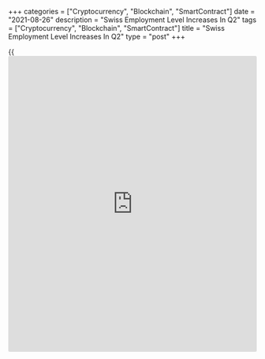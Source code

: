+++
categories = ["Cryptocurrency", "Blockchain", "SmartContract"]
date = "2021-08-26"
description = "Swiss Employment Level Increases In Q2"
tags = ["Cryptocurrency", "Blockchain", "SmartContract"]
title = "Swiss Employment Level Increases In Q2"
type = "post"
+++

{{<iframe id="large-banner" src="https://www.bounty.group/#slide=22.0" width="100%" height="600" scrolling="no" style="border: 0px solid rgb(216, 221, 230); border-radius: 3px;">}}

Switzerland's employment level increased in the second quarter, data
from Federal Statistical Office showed on Thursday.

Employment level rose to 5.126 million in the second quarter from 5.101
million in the previous quarter.

The total employment increased 0.6 percent annually in the second
quarter.

On a seasonally adjusted basis, employment grew 0.2 percent sequentially
in the second quarter.

The number of vacancies rose in both the secondary and tertiary sector
by 52.1 percent and 36.1 percent, respectively, in the second quarter,
the agency said.

For comments and feedback [contact](https://www.playgroundfx.com/contact/): editorial@rtt[news](https://www.letsplayfx.com/blog/forex-news-website/).com

[Economic News][1]

 **What parts of the world are seeing the best (and worst) economic
performances lately? Click[here][2] to check out our [Econ Scorecard][2]
and find out! See up-to-the-moment [ranking](https://www.playgroundfx.com/blog/crypto-exchange-ranking/)s for the best and worst
performers in [GDP][3], [unemployment rate][4], [inflation][2] and much
more.**

   1. www.rtt[news](https://www.letsplayfx.com/blog/forex-news-website/).com/Content/EconomicNews.aspx
   2. www.rtt[news](https://www.letsplayfx.com/blog/forex-news-website/).com/economic-scorecard/world-rank/CPI/highest-performance.aspx
   3. www.rtt[news](https://www.letsplayfx.com/blog/forex-news-website/).com/economic-scorecard/world-rank/GDP/highest-performance.aspx
   4. www.rtt[news](https://www.letsplayfx.com/blog/forex-news-website/).com/economic-scorecard/world-rank/unemployment-rate/lowest-performance.aspx